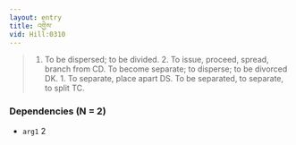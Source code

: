 ```yaml
---
layout: entry
title: འགྱེས་
vid: Hill:0310
---
```

> 1. To be dispersed; to be divided. 2. To issue, proceed, spread, branch from CD. To become separate; to disperse; to be divorced DK. 1. To separate, place apart DS. To be separated, to separate, to split TC.
### Dependencies (N = 2)
* `arg1` 2
